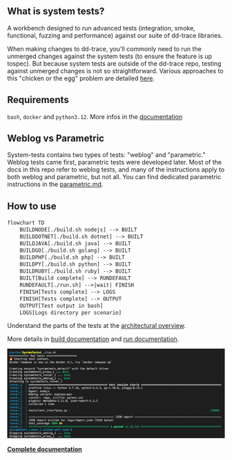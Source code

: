 ## What is system tests?

A workbench designed to run advanced tests (integration, smoke, functional, fuzzing and performance) against our suite of dd-trace libraries.

When making changes to dd-trace, you'll commonly need to run the unmerged changes against the system tests (to ensure the feature is up tospec). But because system tests are outside of the dd-trace repo, testing against unmerged changes is not so straightforward. Various approaches  to this "chicken or the egg" problem are detailed [here](https://github.com/DataDog/system-tests/blob/main/docs/execute/how-to-approach-changes.md).

## Requirements

`bash`, `docker` and `python3.12`. More infos in the [documentation](https://github.com/DataDog/system-tests/blob/main/docs/execute/requirements.md)

## Weblog vs Parametric

System-tests contains two types of tests: "weblog" and "parametric." Weblog tests came first, parametric tests were developed later. Most of the docs in this repo refer to weblog tests, and many of the instructions apply to both weblog and parametric, but not all. You can find dedicated parametric instructions in the [parametric.md](https://github.com/DataDog/system-tests/blob/main/docs/scenarios/parametric.md).

## How to use

```mermaid
flowchart TD
    BUILDNODE[./build.sh nodejs] --> BUILT
    BUILDDOTNET[./build.sh dotnet] --> BUILT
    BUILDJAVA[./build.sh java] --> BUILT
    BUILDGO[./build.sh golang] --> BUILT
    BUILDPHP[./build.sh php] --> BUILT
    BUILDPY[./build.sh python] --> BUILT
    BUILDRUBY[./build.sh ruby] --> BUILT
    BUILT[Build complete] --> RUNDEFAULT
    RUNDEFAULT[./run.sh] -->|wait| FINISH
    FINISH[Tests complete] --> LOGS
    FINISH[Tests complete] --> OUTPUT
    OUTPUT[Test output in bash]
    LOGS[Logs directory per scenario]
```

Understand the parts of the tests at the [architectural overview](https://github.com/DataDog/system-tests/blob/main/docs/architecture/overview.md).

More details in [build documentation](https://github.com/DataDog/system-tests/blob/main/docs/execute/build.md) and [run documentation](https://github.com/DataDog/system-tests/blob/main/docs/execute/run.md).

![Output on success](./utils/assets/output.png?raw=true)

**[Complete documentation](https://github.com/DataDog/system-tests/blob/main/docs)**

